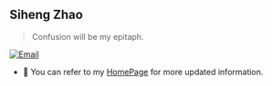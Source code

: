 </a>

## Siheng Zhao


> Confusion will be my epitaph.

[![Email](https://img.shields.io/badge/-zhaosh@smail.nju.edu.cn-911318?style=flat-square&logo=Mail.RU&logoColor=white&labelColor=c14438)](mailto:zhaosh@smail.nju.edu.cn)


- 🔭 You can refer to my [HomePage]([https://ai.nju.edu.cn](https://hilbert-johnson.github.io/)) for more updated information.
